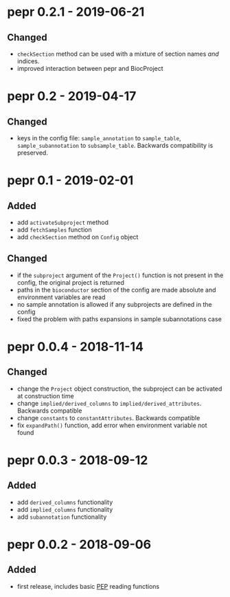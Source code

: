 # pepr 0.2.1 - 2019-06-21

## Changed

* `checkSection` method can be used with a mixture of section names _and_ indices.
* improved interaction between pepr and BiocProject

# pepr 0.2 - 2019-04-17

## Changed

* keys in the config file: `sample_annotation` to `sample_table`, `sample_subannotation` to `subsample_table`. Backwards compatibility is preserved.

# pepr 0.1 - 2019-02-01

## Added

* add `activateSubproject` method
* add `fetchSamples` function
* add `checkSection` method on `Config` object

## Changed

* if the `subproject` argument of the `Project()` function is not present in the config, the original project is returned
* paths in the `bioconductor` section of the config are made absolute and environment variables are read
* no sample annotation is allowed if any subprojects are defined in the config
* fixed the problem with paths expansions in sample subannotations case


# pepr 0.0.4 - 2018-11-14

## Changed

* change the `Project` object construction, the subproject can be activated at construction time
* change `implied/derived_columns` to `implied/derived_attributes`. Backwards compatible
* change `constants` to `constantAttributes`. Backwards compatible
* fix `expandPath()` function, add error when environment variable not found


# pepr 0.0.3 - 2018-09-12

## Added

* add `derived_columns` functionality
* add `implied_columns` functionality
* add `subannotation` functionality
	
#  pepr 0.0.2 - 2018-09-06

## Added

* first release, includes basic [PEP](https://pepkit.github.io/) reading functions